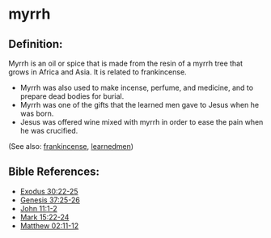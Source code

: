 # myrrh #

## Definition: ##

Myrrh is an oil or spice that is made from the resin of a myrrh tree that grows in Africa and Asia. It is related to frankincense.

* Myrrh was also used to make incense, perfume, and medicine, and to prepare dead bodies for burial.
* Myrrh was one of the gifts that the learned men gave to Jesus when he was born.
* Jesus was offered wine mixed with myrrh in order to ease the pain when he was crucified.

(See also: [frankincense](../other/frankincense.md), [learnedmen](../other/learnedmen.md))

## Bible References: ##

* [Exodus 30:22-25](https://door43.org/en/bible/notes/exo/30/22)
* [Genesis 37:25-26](https://door43.org/en/bible/notes/gen/37/25)
* [John 11:1-2](https://door43.org/en/bible/notes/jhn/11/01)
* [Mark 15:22-24](https://door43.org/en/bible/notes/mrk/15/22)
* [Matthew 02:11-12](https://door43.org/en/bible/notes/mat/02/11)

